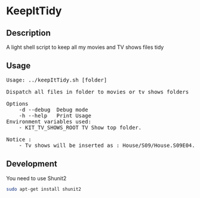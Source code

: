 KeepItTidy
==========

Description
-----------

A light shell script to keep all my movies and TV shows files tidy

Usage
-----

<pre>
Usage: ../keepItTidy.sh [folder]

Dispatch all files in folder to movies or tv shows folders

Options
    -d --debug  Debug mode
    -h --help   Print Usage
Environment variables used:
    - KIT_TV_SHOWS_ROOT	TV Show top folder. 
    
Notice :
    - Tv shows will be inserted as : House/S09/House.S09E04.avi
</pre>

Development
-----------

You need to use Shunit2

````bash
sudo apt-get install shunit2
````
